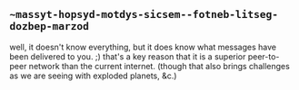 ## `~massyt-hopsyd-motdys-sicsem--fotneb-litseg-dozbep-marzod`
well, it doesn't know everything, but it does know what messages have been delivered to you. ;) that's a key reason that it is a superior peer-to-peer network than the current internet. (though that also brings challenges as we are seeing with exploded planets, &c.)